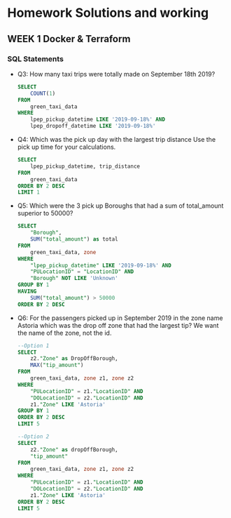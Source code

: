 # Homework Solutions and working
## WEEK 1 Docker & Terraform
### SQL Statements

* Q3: How many taxi trips were totally made on September 18th 2019?
    ```sql
    SELECT 
        COUNT(1)
    FROM 
        green_taxi_data
    WHERE 
        lpep_pickup_datetime LIKE '2019-09-18%' AND 
        lpep_dropoff_datetime LIKE '2019-09-18%'
    ```

* Q4: Which was the pick up day with the largest trip distance Use the pick up time for your calculations.
    ```sql
    SELECT 
        lpep_pickup_datetime, trip_distance
    FROM 
        green_taxi_data
    ORDER BY 2 DESC
    LIMIT 1
    ```
* Q5: Which were the 3 pick up Boroughs that had a sum of total_amount superior to 50000?
    ```sql
    SELECT 
        "Borough", 
        SUM("total_amount") as total
    FROM 
        green_taxi_data, zone
    WHERE 
        "lpep_pickup_datetime" LIKE '2019-09-18%' AND 
        "PULocationID" = "LocationID" AND 
        "Borough" NOT LIKE 'Unknown' 
    GROUP BY 1
    HAVING 
        SUM("total_amount") > 50000
    ORDER BY 2 DESC
    ```

* Q6: For the passengers picked up in September 2019 in the zone name Astoria which was the drop off zone that had the largest tip? We want the name of the zone, not the id.
    ```sql
    --Option 1
    SELECT 
        z2."Zone" as DropOffBorough, 
        MAX("tip_amount")
    FROM 
        green_taxi_data, zone z1, zone z2
    WHERE 
        "PULocationID" = z1."LocationID" AND 
        "DOLocationID" = z2."LocationID" AND
        z1."Zone" LIKE 'Astoria'
    GROUP BY 1
    ORDER BY 2 DESC
    LIMIT 5

    --Option 2
    SELECT 
        z2."Zone" as dropOffBorough, 
        "tip_amount"
    FROM 
        green_taxi_data, zone z1, zone z2
    WHERE 
        "PULocationID" = z1."LocationID" AND 
        "DOLocationID" = z2."LocationID" AND
        z1."Zone" LIKE 'Astoria'
    ORDER BY 2 DESC
    LIMIT 5
    ```





